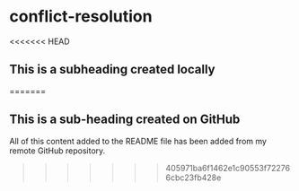 # conflict-resolution

<<<<<<< HEAD
## This is a subheading created locally
=======
## This is a sub-heading created on GitHub

All of this content added to the README file has been added from my remote GitHub repository.
>>>>>>> 405971ba6f1462e1c90553f722766cbc23fb428e
